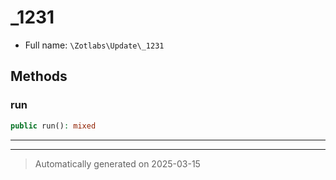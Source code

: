 
# _1231





* Full name: `\Zotlabs\Update\_1231`




## Methods


### run



```php
public run(): mixed
```












***


***
> Automatically generated on 2025-03-15
